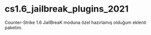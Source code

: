 # cs1.6_jailbreak_plugins_2021
Counter-Strike 1.6 JailBreaK moduna özel hazırlamış olduğum eklenti paketim. 
